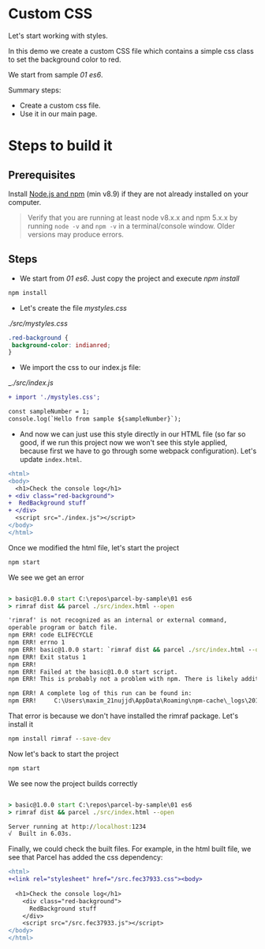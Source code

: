 # Custom CSS

Let's start working with styles.

In this demo we create a custom CSS file which contains a simple css class to set the background color to red.

We start from sample _01 es6_.

Summary steps:
 - Create a custom css file.
 - Use it in our main page.

# Steps to build it

## Prerequisites

Install [Node.js and npm](https://nodejs.org/en/) (min v8.9) if they are not already installed on your computer.

> Verify that you are running at least node v8.x.x and npm 5.x.x by running `node -v` and `npm -v` in a terminal/console window. Older versions may produce errors.

## Steps

- We start from _01 es6_. Just copy the project and execute _npm install_

```cmd
npm install
```

- Let's create the file _mystyles.css_

_./src/mystyles.css_

```css
.red-background {
 background-color: indianred;
}
```

- We import the css to our index.js file:

__./src/index.js_

```diff
+ import './mystyles.css';

const sampleNumber = 1;
console.log(`Hello from sample ${sampleNumber}`);
```

- And now we can just use this style directly in our HTML file (so far so good, if we run this project now we won't see this style applied, because first we have to go through some webpack configuration). Let's update `index.html`.

```diff
<html>
<body>
  <h1>Check the console log</h1>
+ <div class="red-background">
+  RedBackground stuff
+ </div>  
  <script src="./index.js"></script>
</body>
</html>
```
Once we modified the html file, let's start the project
```cmd
npm start
```

We see we get an error
```cmd

> basic@1.0.0 start C:\repos\parcel-by-sample\01 es6
> rimraf dist && parcel ./src/index.html --open

'rimraf' is not recognized as an internal or external command,
operable program or batch file.
npm ERR! code ELIFECYCLE
npm ERR! errno 1
npm ERR! basic@1.0.0 start: `rimraf dist && parcel ./src/index.html --open`
npm ERR! Exit status 1
npm ERR!
npm ERR! Failed at the basic@1.0.0 start script.
npm ERR! This is probably not a problem with npm. There is likely additional logging output above.

npm ERR! A complete log of this run can be found in:
npm ERR!     C:\Users\maxim_21nujjd\AppData\Roaming\npm-cache\_logs\2018-04-11T04_02_23_917Z-debug.log
```
That error is because we don't have installed the rimraf package. Let's install it
```cmd
npm install rimraf --save-dev
```
Now let's back to start the project
```cmd
npm start
```
We see now the project builds correctly
```cmd

> basic@1.0.0 start C:\repos\parcel-by-sample\01 es6
> rimraf dist && parcel ./src/index.html --open

Server running at http://localhost:1234
√  Built in 6.03s.
```
Finally, we could check the built files. For example, in the html built file, we see that Parcel has added the css dependency:

```diff
<html>
+<link rel="stylesheet" href="/src.fec37933.css"><body>
  
  <h1>Check the console log</h1>
    <div class="red-background">
      RedBackground stuff
    </div> 
    <script src="/src.fec37933.js"></script>
</body>
</html>
```
